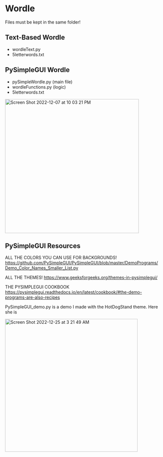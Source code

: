# Wordle
Files must be kept in the same folder!

## Text-Based Wordle
- wordleText.py
- 5letterwords.txt

## PySimpleGUI Wordle
- pySimpleWordle.py  (main file)
- wordleFunctions.py (logic)
- 5letterwords.txt 

<img width="438" alt="Screen Shot 2022-12-07 at 10 03 21 PM" src="https://user-images.githubusercontent.com/76240464/209466397-c9983357-7a9c-4aa9-a808-864827506031.png"> 

## PySimpleGUI Resources
ALL THE COLORS YOU CAN USE FOR BACKGROUNDS!
https://github.com/PySimpleGUI/PySimpleGUI/blob/master/DemoPrograms/Demo_Color_Names_Smaller_List.py

ALL THE THEMES!
https://www.geeksforgeeks.org/themes-in-pysimplegui/

THE PYSIMPLEGUI COOKBOOK
https://pysimplegui.readthedocs.io/en/latest/cookbook/#the-demo-programs-are-also-recipes

PySimpleGUI_demo.py is a demo I made with the HotDogStand theme. Here she is


<img width="434" alt="Screen Shot 2022-12-25 at 3 21 49 AM" src="https://user-images.githubusercontent.com/76240464/209467770-20a0d110-6191-40f4-9aca-969bd05bfb66.png">


